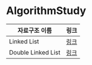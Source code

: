 # AlgorithmStudy
|자료구조 이름|링크|
|------------|-----------------|
|Linked List|[링크](https://github.com/joesiheon496/AlgorithmStudy/blob/master/DataStructure/Linked_List.py)|
|Double Linked List|[링크](https://github.com/joesiheon496/AlgorithmStudy/blob/master/DataStructure/DoubleLinkedList.py)|
